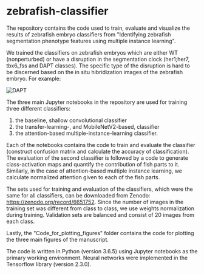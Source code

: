 # zebrafish-classifier
The repository contains the code used to train, evaluate and visualize the results of zebrafish embryo classifiers from "Identifying zebrafish segmentation phenotype features using multiple instance learning".

We trained the classifiers on zebrafish embryos which are either WT (nonperturbed) or have a disruption in the segmentation clock (her1;her7, tbx6_fss and DAPT classes). The specific type of the disruption is hard to be discerned based on the in situ hibridization images of the zebrafish embryo. For example:

![DAPT](https://github.com/glig95/zebrafish-classifier/examples_of_images/DAPT/2_DAPT50ISC_2.png)

The three main Jupyter notebooks in the repository are used for training three different classifiers:
1. the baseline, shallow convolutional classifier
2. the transfer-learning-, and MobileNetV2-based, classifier
3. the attention-based multiple-instance-learning classifier.

Each of the notebooks contains the code to train and evaluate the classifier (construct confusion matrix and calculate the accuracy of classification).
The evaluation of the second classifier is followed by a code to generate class-activation maps and quantify the contribution of fish parts to it.
Similarly, in the case of attention-based multiple instance learning, we calculate normalized attention given to each of the fish parts.

The sets used for training and evaluation of the classifiers, which were the same for all classifiers, can be downloaded from Zenodo: https://zenodo.org/record/6651752. Since the number of images in the training set was different from class to class, we use weights normalization during training. Validation sets are balanced and consist of 20 images from each class.

Lastly, the "Code_for_plotting_figures" folder contains the code for plotting the three main figures of the manuscript.

The code is written in Python (version 3.6.5) using Jupyter notebooks as the primary working environment. Neural networks were implemented in the Tensorflow library (version 2.3.0).

